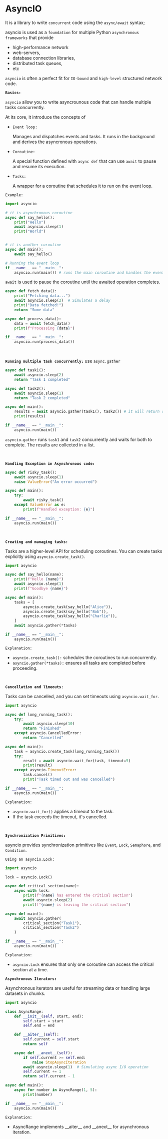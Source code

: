 # AsyncIO

It is a library to write `concurrent` code using the `async/await` syntax;

asyncio is used as a `foundation` for multiple Python `asynchronous frameworks` that provide

- high-performance network
- web-servers,
- database connection libraries,
- distributed task queues,
- etc

`asyncio` is often a perfect fit for `IO-bound` and `high-level` structured network code.

**`Basics:`**

`asyncio` allow you to write asyncrounous code that can handle multiple tasks concurrently.

At its core, it introduce the concepts of

- `Event loop:`

  Manages and dispatches events and tasks. It runs in the background and derives the asyncronous operations.

- `Coroutine:`

  A special function defined with `async def` that can use `await` to pause and resume its execution.

- `Tasks:`

  A wrapper for a coroutine that schedules it to run on the event loop.

`Example:`

```py
import asyncio

# it is asynchronous coroutine
async def say_hello():
    print("Hello")
    await asyncio.sleep(1)
    print("World")


# it is another coroutine
async def main():
    await say_hello()

# Running the event loop
if __name__ == "__main__":
    asyncio.run(main()) # runs the main coroutine and handles the event loop for you.
```

`await` is used to pause the coroutine until the awaited operation completes.

```py
async def fetch_data():
    print("Fetching data...")
    await asyncio.sleep(2)  # Simulates a delay
    print("Data fetched!")
    return "Some data"

async def process_data():
    data = await fetch_data()
    print(f"Processing {data}")

if __name__ == "__main__":
    asyncio.run(process_data())
```

<br />

**`Running multiple task concurrently:`** use `async.gather`

```py
async def task1():
    await asyncio.sleep(2)
    return "Task 1 completed"

async def task2():
    await asyncio.sleep(1)
    return "Task 2 completed"

async def main():
    results = await asyncio.gather(task1(), task2()) # it will return results in list
    print(results)

if __name__ == "__main__":
    asyncio.run(main())

```

`asyncio.gather` runs `task1` and `task2` concurrently and waits for both to complete. The results are collected in a list.

<br />

**`Handling Exception in Asynchronous code:`**

```py
async def risky_task():
    await asyncio.sleep(1)
    raise ValueError("An error occurred")

async def main():
    try:
        await risky_task()
    except ValueError as e:
        print(f"Handled exception: {e}")

if __name__ == "__main__":
    asyncio.run(main())

```

<br />

**`Creating and managing tasks:`**

Tasks are a higher-level API for scheduling coroutines. You can create tasks explicitly using `asyncio.create_task()`.

```py
import asyncio

async def say_hello(name):
    print(f"Hello {name}")
    await asyncio.sleep(1)
    print(f"Goodbye {name}")

async def main():
    tasks = [
        asyncio.create_task(say_hello("Alice")),
        asyncio.create_task(say_hello("Bob")),
        asyncio.create_task(say_hello("Charlie")),
    ]
    await asyncio.gather(*tasks)

if __name__ == "__main__":
    asyncio.run(main())
```

`Explanation:`

- `asyncio.create_task():` schedules the coroutines to run concurrently.
- `asyncio.gather(*tasks):` ensures all tasks are completed before proceeding.

<br />

**`Cancellation and Timeouts:`**

Tasks can be cancelled, and you can set timeouts using `asyncio.wait_for`.

```py
import asyncio

async def long_running_task():
    try:
        await asyncio.sleep(10)
        return "Finished"
    except asyncio.CancelledError:
        return "Cancelled"

async def main():
    task = asyncio.create_task(long_running_task())
    try:
        result = await asyncio.wait_for(task, timeout=5)
        print(result)
    except asyncio.TimeoutError:
        task.cancel()
        print("Task timed out and was cancelled")

if __name__ == "__main__":
    asyncio.run(main())
```

`Explanation:`

- `asyncio.wait_for()` applies a timeout to the task.
- If the task exceeds the timeout, it's cancelled.

<br />

**`Synchronization Primitives:`**

asyncio provides synchronization primitives like `Event`, `Lock`, `Semaphore`, and `Condition`.

`Using an asyncio.Lock:`

```py
import asyncio

lock = asyncio.Lock()

async def critical_section(name):
    async with lock:
        print(f"{name} has entered the critical section")
        await asyncio.sleep(2)
        print(f"{name} is leaving the critical section")

async def main():
    await asyncio.gather(
        critical_section("Task1"),
        critical_section("Task2")
    )

if __name__ == "__main__":
    asyncio.run(main())
```

`Explanation:`

- `asyncio.Lock` ensures that only one coroutine can access the critical section at a time.

**`Asynchronous Iterators:`**

Asynchronous iterators are useful for streaming data or handling large datasets in chunks.

```py
import asyncio

class AsyncRange:
    def __init__(self, start, end):
        self.start = start
        self.end = end

    def __aiter__(self):
        self.current = self.start
        return self

    async def __anext__(self):
        if self.current >= self.end:
            raise StopAsyncIteration
        await asyncio.sleep(1)  # Simulating async I/O operation
        self.current += 1
        return self.current - 1

async def main():
    async for number in AsyncRange(1, 5):
        print(number)

if __name__ == "__main__":
    asyncio.run(main())
```

`Explanation:`

- AsyncRange implements \_\_aiter\_\_ and \_\_anext\_\_ for asynchronous iteration.
